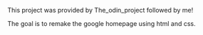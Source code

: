 This project was provided by The_odin_project followed by me!

The goal is to remake the google homepage using html and css.